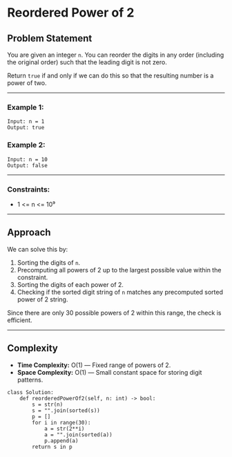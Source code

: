 # Reordered Power of 2

## Problem Statement
You are given an integer `n`. You can reorder the digits in any order (including the original order) such that the leading digit is not zero.  

Return `true` if and only if we can do this so that the resulting number is a power of two.

---

### Example 1:
```
Input: n = 1
Output: true
```

### Example 2:
```
Input: n = 10
Output: false
```

---

### Constraints:
- 1 <= n <= 10⁹

---

## Approach
We can solve this by:
1. Sorting the digits of `n`.
2. Precomputing all powers of 2 up to the largest possible value within the constraint.
3. Sorting the digits of each power of 2.
4. Checking if the sorted digit string of `n` matches any precomputed sorted power of 2 string.

Since there are only 30 possible powers of 2 within this range, the check is efficient.

---

## Complexity
- **Time Complexity:** O(1) — Fixed range of powers of 2.
- **Space Complexity:** O(1) — Small constant space for storing digit patterns.
```pyhton
class Solution:
    def reorderedPowerOf2(self, n: int) -> bool:
        s = str(n)
        s = "".join(sorted(s))
        p = []
        for i in range(30):
            a = str(2**i)
            a = "".join(sorted(a))
            p.append(a)
        return s in p
